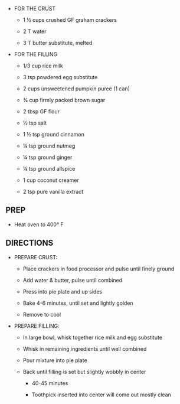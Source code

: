 - FOR THE CRUST

    - 1 ½ cups crushed GF graham crackers

    - 2 T water

    - 3 T butter substitute, melted

- FOR THE FILLING

    - 1/3 cup rice milk

    - 3 tsp powdered egg substitute

    - 2 cups unsweetened pumpkin puree (1 can)

    - ¾ cup firmly packed brown sugar

    - 2 tbsp GF flour

    - ½ tsp salt

    - 1 ½ tsp ground cinnamon

    - ¼ tsp ground nutmeg

    - ¼ tsp ground ginger

    - ¼ tsp ground allspice

    - 1 cup coconut creamer

    - 2 tsp pure vanilla extract

## PREP

- Heat oven to 400° F

## DIRECTIONS

- PREPARE CRUST:

    - Place crackers in food processor and pulse until finely ground

    - Add water & butter, pulse until combined

    - Press into pie plate and up sides

    - Bake 4-6 minutes, until set and lightly golden

    - Remove to cool

- PREPARE FILLING:

    - In large bowl, whisk together rice milk and egg substitute

    - Whisk in remaining ingredients until well combined

    - Pour mixture into pie plate

    - Back until filling is set but slightly wobbly in center

        - 40-45 minutes

        - Toothpick inserted into center will come out mostly clean
